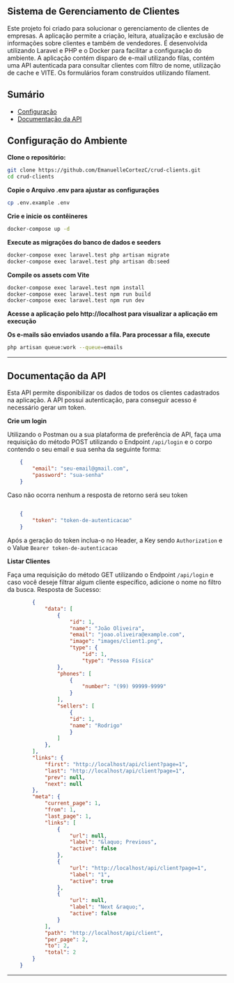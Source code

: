 ## Sistema de Gerenciamento de Clientes

Este projeto foi criado para solucionar o gerenciamento de clientes de empresas. A aplicação permite a criação, leitura, atualização e exclusão de informações sobre clientes e também de vendedores. É desenvolvida utilizando Laravel e PHP e o Docker para facilitar a configuração do ambiente.
A aplicação contém disparo de e-mail utilizando filas, contém uma API autenticada para consultar clientes com filtro de nome, utilização de cache e VITE. 
Os formulários foram construídos utilizando filament.

## Sumário

- [Configuração](#configuração-do-ambiente)
- [Documentação da API](#documentação-da-api)


## Configuração do Ambiente

**Clone o repositório:**
```bash
git clone https://github.com/EmanuelleCortezC/crud-clients.git
cd crud-clients
```

**Copie o Arquivo .env para ajustar as configurações**
```bash
cp .env.example .env
```  
    
**Crie e inicie os contêineres**
```bash 
docker-compose up -d
```

**Execute as migrações do banco de dados e seeders**
```bash
docker-compose exec laravel.test php artisan migrate
docker-compose exec laravel.test php artisan db:seed
```

**Compile os assets com Vite**
```bash   
docker-compose exec laravel.test npm install
docker-compose exec laravel.test npm run build
docker-compose exec laravel.test npm run dev
```  
      
**Acesse a aplicação pelo http://localhost para visualizar a aplicação em execução**

**Os e-mails são enviados usando a fila. Para processar a fila, execute**
```bash  
php artisan queue:work --queue=emails
```  
---

## Documentação da API

Esta API permite disponibilizar os dados de todos os clientes cadastrados na aplicação. 
A API possui autenticação, para conseguir acesso é necessário gerar um token.

**Crie um login**

Utilizando o Postman ou a sua plataforma de preferência de API, faça uma requisição do método POST utilizando o Endpoint `/api/login` e o corpo contendo o seu email e sua senha da seguinte forma:

```json   
    {
        "email": "seu-email@gmail.com",
        "password": "sua-senha"
    }
```
Caso não ocorra nenhum a resposta de retorno será seu token

```json
    
    {
        "token": "token-de-autenticacao"
    }
```
Após a geração do token inclua-o no Header, a Key sendo `Authorization` e o Value `Bearer token-de-autenticacao`

**Listar Clientes**

Faça uma requisição do método GET utilizando o Endpoint `/api/login` e caso você deseje filtrar algum cliente específico, adicione o nome no filtro da busca.
Resposta de Sucesso:

```json
        {
            "data": [
                {
                    "id": 1,
                    "name": "João Oliveira",
                    "email": "joao.oliveira@example.com",
                    "image": "images/client1.png",
                    "type": {
                        "id": 1,
                        "type": "Pessoa Física"
                },
                "phones": [
                    {
                        "number": "(99) 99999-9999"
                    }
                ],
                "sellers": [
                    {
                    "id": 1,
                    "name": "Rodrigo"
                    }
                ]
            },
        ],
        "links": {
            "first": "http://localhost/api/client?page=1",
            "last": "http://localhost/api/client?page=1",
            "prev": null,
            "next": null
        },
        "meta": {
            "current_page": 1,
            "from": 1,
            "last_page": 1,
            "links": [
                {
                    "url": null,
                    "label": "&laquo; Previous",
                    "active": false
                },
                {
                    "url": "http://localhost/api/client?page=1",
                    "label": "1",
                    "active": true
                },
                {
                    "url": null,
                    "label": "Next &raquo;",
                    "active": false
                }
            ],
            "path": "http://localhost/api/client",
            "per_page": 2,
            "to": 2,
            "total": 2
        }
    }
```   

    
---
